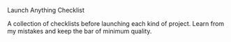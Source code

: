 Launch Anything Checklist

A collection of checklists before launching each kind of project. Learn from my mistakes and keep the bar of minimum quality.